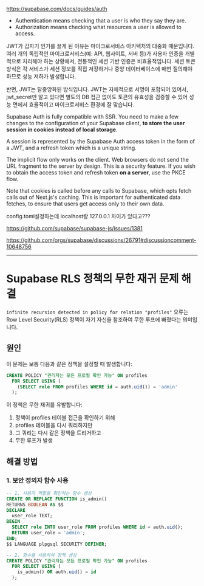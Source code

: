 https://supabase.com/docs/guides/auth

- Authentication means checking that a user is who they say they are.
- Authorization means checking what resources a user is allowed to access.

JWT가 갑자기 인기를 끌게 된 이유는 마이크로서비스 아키텍처의 대중화 때문입니다. 여러 개의 독립적인 마이크로서비스(예: API, 웹사이트, 서버 등)가 사용자 인증을 개별적으로 처리해야 하는 상황에서, 전통적인 세션 기반 인증은 비효율적입니다. 세션 토큰 방식은 각 서비스가 세션 정보를 직접 저장하거나 중앙 데이터베이스에 매번 질의해야 하므로 성능 저하가 발생합니다.

반면, JWT는 탈중앙화된 방식입니다. JWT는 자체적으로 서명이 포함되어 있어서, jwt_secret만 알고 있다면 별도의 DB 접근 없이도 토큰의 유효성을 검증할 수 있어 성능 면에서 효율적이고 마이크로서비스 환경에 잘 맞습니다.

Supabase Auth is fully compatible with SSR. You need to make a few changes to the configuration of your Supabase client, **to store the user session in cookies instead of local storage**.

A session is represented by the Supabase Auth access token in the form of a JWT, and a refresh token which is a unique string.

The implicit flow only works on the client. Web browsers do not send the URL fragment to the server by design. This is a security feature. If you wish to obtain the access token and refresh token **on a server**, use the PKCE flow.

Note that cookies is called before any calls to Supabase, which opts fetch calls out of Next.js's caching. This is important for authenticated data fetches, to ensure that users get access only to their own data.

config.toml설정하는데 localhost랑 127.0.0.1 차이가 있다고???

https://github.com/supabase/supabase-js/issues/1381

https://github.com/orgs/supabase/discussions/26791#discussioncomment-10648756

---

# Supabase RLS 정책의 무한 재귀 문제 해결

`infinite recursion detected in policy for relation "profiles"` 오류는 Row Level Security(RLS) 정책이 자기 자신을 참조하여 무한 루프에 빠졌다는 의미입니다.

## 원인

이 문제는 보통 다음과 같은 정책을 설정할 때 발생합니다:

```sql
CREATE POLICY "관리자는 모든 프로필 확인 가능" ON profiles
  FOR SELECT USING (
    (SELECT role FROM profiles WHERE id = auth.uid()) = 'admin'
  );
```

이 정책은 무한 재귀를 유발합니다:

1. 정책이 profiles 테이블 접근을 확인하기 위해
2. profiles 테이블을 다시 쿼리하지만
3. 그 쿼리는 다시 같은 정책을 트리거하고
4. 무한 루프가 발생

## 해결 방법

### 1. 보안 정의자 함수 사용

```sql
-- 1. 사용자 역할을 확인하는 함수 생성
CREATE OR REPLACE FUNCTION is_admin()
RETURNS BOOLEAN AS $$
DECLARE
  user_role TEXT;
BEGIN
  SELECT role INTO user_role FROM profiles WHERE id = auth.uid();
  RETURN user_role = 'admin';
END;
$$ LANGUAGE plpgsql SECURITY DEFINER;

-- 2. 함수를 사용하여 정책 생성
CREATE POLICY "관리자는 모든 프로필 확인 가능" ON profiles
  FOR SELECT USING (
    is_admin() OR auth.uid() = id
  );
```
